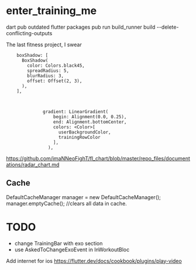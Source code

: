 # enter_training_me

dart pub outdated
flutter packages pub run build_runner build --delete-conflicting-outputs

The last fitness project, I swear

        boxShadow: [
          BoxShadow(
            color: Colors.black45,
            spreadRadius: 5,
            blurRadius: 3,
            offset: Offset(2, 3),
          ),
        ],



                  gradient: LinearGradient(
                      begin: Alignment(0.0, 0.25),
                      end: Alignment.bottomCenter,
                      colors: <Color>[
                        userBackgroundColor,
                        trainingRowColor
                      ],
                    ),

https://github.com/imaNNeoFighT/fl_chart/blob/master/repo_files/documentations/radar_chart.md

## Cache

DefaultCacheManager manager = new DefaultCacheManager();
manager.emptyCache(); //clears all data in cache.

# TODO

- change TrainingBar with exo section
- use AskedToChangeExoEvent in InWorkoutBloc

Add internet for ios
https://flutter.dev/docs/cookbook/plugins/play-video
